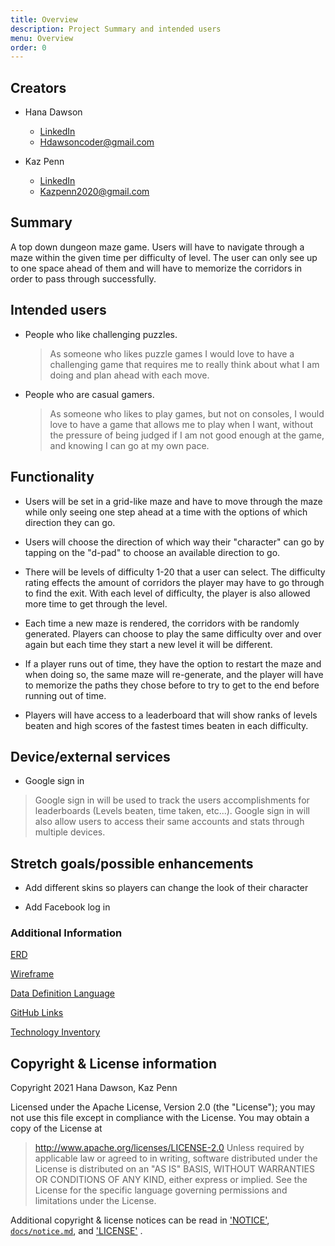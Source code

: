 ```yaml
---
title: Overview
description: Project Summary and intended users
menu: Overview
order: 0
---
```

## Creators

* Hana Dawson
  * [LinkedIn](https://www.linkedin.com/in/hanadawson/)
  * Hdawsoncoder@gmail.com
  
* Kaz Penn
  * [LinkedIn](https://www.linkedin.com/in/kasmir-penn-a11127206/)
  * Kazpenn2020@gmail.com
  

## Summary

A top down dungeon maze game. Users will have to navigate through a maze within the given time per difficulty of level. 
The user can only see up to one space ahead of them and will have to memorize the corridors in order to pass through successfully. 

## Intended users

* People who like challenging puzzles.

  >As someone who likes puzzle games I would love to have a challenging game that requires me to really think about what I am doing and plan ahead with each move. 
  
* People who are casual gamers.

  >As someone who likes to play games, but not on consoles, I would love to have a game that allows me to play when I want, without the pressure of being judged if I am not good enough at the game, and knowing I can go at my own pace.
  
## Functionality

* Users will be set in a grid-like maze and have to move through the maze while only seeing one step ahead at a time with the options of which direction they can go.

* Users will choose the direction of which way their "character" can go by tapping on the "d-pad" to choose an available direction to go.

* There will be levels of difficulty 1-20 that a user can select. The difficulty rating effects the amount of corridors the player may have to go through to find the exit. With each level of difficulty, the player is also allowed more time to get through the level.

* Each time a new maze is rendered, the corridors with be randomly generated. Players can choose to play the same difficulty over and over again but each time they start a new level it will be different.

* If a player runs out of time, they have the option to restart the maze and when doing so, the same maze will re-generate, and the player will have to memorize the paths they chose before to try to get to the end before running out of time.

* Players will have access to a leaderboard that will show ranks of levels beaten and high scores of the fastest times beaten in each difficulty.

## Device/external services

* Google sign in
>Google sign in will be used to track the users accomplishments for leaderboards (Levels beaten, time taken, etc...). Google sign in will also allow users to access their same accounts and stats through multiple devices.

## Stretch goals/possible enhancements

* Add different skins so players can change the look of their character

* Add Facebook log in

### Additional Information
[ERD](https://dungeon-run.github.io/erd)

[Wireframe](https://dungeon-run.github.io/wireframe)

[Data Definition Language](https://dungeon-run.github.io/ddl)

[GitHub Links](https://dungeon-run.github.io/github-links)

[Technology Inventory](https://dungeon-run.github.io/technology-inventory.md)

## Copyright & License information
Copyright 2021 Hana Dawson, Kaz Penn

Licensed under the Apache License, Version 2.0 (the "License");
you may not use this file except in compliance with the License.
You may obtain a copy of the License at

> <http://www.apache.org/licenses/LICENSE-2.0>
Unless required by applicable law or agreed to in writing, software
distributed under the License is distributed on an "AS IS" BASIS,
WITHOUT WARRANTIES OR CONDITIONS OF ANY KIND, either express or implied.
See the License for the specific language governing permissions and
limitations under the License.

Additional copyright & license notices can be read in ['NOTICE'](NOTICE), [`docs/notice.md`](docs/notice.md), and ['LICENSE'](LICENSE) . 